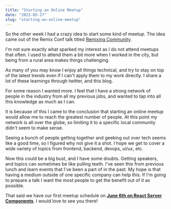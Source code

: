 ```yaml
---
title: "Starting an Online Meetup"
date: "2023-05-27"
slug: "starting-an-online-meetup"
---
```


So the other week I had a crazy idea to start some kind of meetup. The idea came
out of the Remix Conf talk titled
<a href="https://www.youtube.com/watch?v=r5Vui99KPeE">Remixing Community</a>.

I'm not sure exactly what sparked my interest as I do not attend meetups that
often. I used to attend them a bit more when I worked in the city, but being
from a rural area makes things challenging.

As many of you may know I enjoy all things technical, and try to stay on top of
the latest trends even if I can't apply them to my work directly. I share a lot
of these learnings through twitter, and this blog.

For some reason I wanted more. I feel that I have a strong network of people in
the industry from all my previous jobs, and wanted to tap into all this
knowledge as much as I can.

It is because of this I came to the conclusion that starting an online meetup
would allow me to reach the greatest number of people. At this point my network
is all over the globe, so limiting it to a specific local community didn't seem
to make sense.

Seeing a bunch of people getting together and geeking out over tech seems like a
good time, so I figured why not give it a shot. I hope we get to cover a wide
variety of topics from frontend, backend, devops, ui/ux, etc.

Now this could be a big bust, and I have some doubts. Getting speakers, and
topics can sometimes be like pulling teeth. I've seen this from previous lunch
and learn events that I've been a part of in the past. My hope is that having a
medium outside of one specific company can help this. If I'm going to prepare a
talk I want the most people to get the benefit out of it as possible.

That said we have our first meetup schedule on
<a href="https://www.eventbrite.com/e/react-server-components-in-nextjs-brenelz-online-meetup-tickets-639661724437"><strong>June
6th on React Server Components</strong></a>. I would love to see you there!
